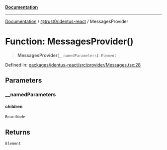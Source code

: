 [**Documentation**](../../../README.md)

***

[Documentation](../../../README.md) / [@trust0/identus-react](../README.md) / MessagesProvider

# Function: MessagesProvider()

> **MessagesProvider**(`__namedParameters`): `Element`

Defined in: [packages/identus-react/src/provider/Messages.tsx:28](https://github.com/trust0-project/identus/blob/8c997fd92e0dce0bcaca8f585657564361867728/packages/identus-react/src/provider/Messages.tsx#L28)

## Parameters

### \_\_namedParameters

#### children

`ReactNode`

## Returns

`Element`
